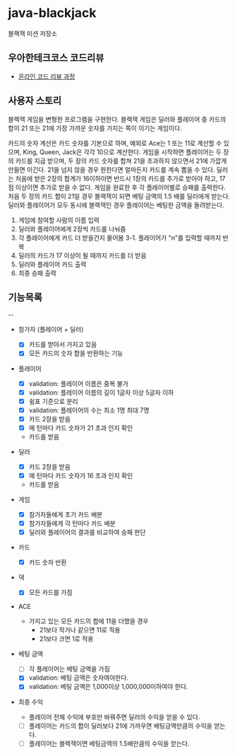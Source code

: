 # java-blackjack

블랙잭 미션 저장소

## 우아한테크코스 코드리뷰

- [온라인 코드 리뷰 과정](https://github.com/woowacourse/woowacourse-docs/blob/master/maincourse/README.md)

## 사용자 스토리

블랙잭 게임을 변형한 프로그램을 구현한다. 블랙잭 게임은 딜러와 플레이어 중 카드의 합이 21 또는 21에 가장 가까운 숫자를 가지는 쪽이 이기는 게임이다.

카드의 숫자 계산은 카드 숫자를 기본으로 하며, 예외로 Ace는 1 또는 11로 계산할 수 있으며, King, Queen, Jack은 각각 10으로 계산한다.
게임을 시작하면 플레이어는 두 장의 카드를 지급 받으며, 두 장의 카드 숫자를 합쳐 21을 초과하지 않으면서 21에 가깝게 만들면 이긴다. 21을 넘지 않을 경우 원한다면 얼마든지 카드를 계속 뽑을 수 있다.
딜러는 처음에 받은 2장의 합계가 16이하이면 반드시 1장의 카드를 추가로 받아야 하고, 17점 이상이면 추가로 받을 수 없다.
게임을 완료한 후 각 플레이어별로 승패를 출력한다.
처음 두 장의 카드 합이 21일 경우 블랙잭이 되면 베팅 금액의 1.5 배를 딜러에게 받는다. 딜러와 플레이어가 모두 동시에 블랙잭인 경우 플레이어는 베팅한 금액을 돌려받는다.


1. 게임에 참여할 사람의 이름 입력
2. 딜러와 플레이어에게 2장씩 카드를 나눠줌
3. 각 플레이어에게 카드 더 받을건지 물어봄
   3-1. 플레이어가 "n"를 입력할 때까지 반복
4. 딜러의 카드가 17 이상이 될 때까지 카드를 더 받음
5. 딜러와 플레이어 카드 출력
6. 최종 승패 출력

## 기능목록

--

- 참가자 (플레이어 + 딜러)
  - [x] 카드를 받아서 가지고 있음
  - [x] 모든 카드의 숫자 합을 반환하는 기능
- 플레이어
  - [x] validation: 플레이어 이름은 중복 불가
  - [x] validation: 플레이어 이름의 길이 1글자 이상 5글자 이하
  - [x] 쉼표 기준으로 분리
  - [x] validation: 플레이어의 수는 최소 1명 최대 7명
  - [x] 카드 2장을 받음
  - [x] 매 턴마다 카드 숫자가 21 초과 인지 확인
  - 카드를 받음
- 딜러
  - [x] 카드 2장을 받음
  - [x] 매 턴마다 카드 숫자가 16 초과 인지 확인
  - 카드를 받음
- 게임
  - [x] 참가자들에게 초기 카드 배분
  - [x] 참가자들에게 각 턴마다 카드 배분
  - [x] 딜러와 플레이어의 결과를 비교하여 승패 판단
- 카드
  - [x] 카드 숫자 반환
- 덱
  - [x] 모든 카드를 가짐

- ACE
  - 가지고 있는 모든 카드의 합에 11을 더했을 경우 
    - 21보다 작거나 같으면 11로 적용
    - 21보다 크면 1로 적용

- 베팅 금액
  - [ ] 각 플레이어는 베팅 금액을 가짐
  - [x] validation: 베팅 금액은 숫자여야한다.
  - [x] validation: 베팅 금액은 1,000이상 1,000,000이하여야 한다.

- 최종 수익
  - 플레이어 전체 수익에 부호만 바꿔주면 딜러의 수익을 얻을 수 있다.
  - [ ] 플레이어는 카드의 합이 딜러보다 21에 가까우면 베팅금액만큼의 수익을 얻는다.
  - [ ] 플레이어는 블랙잭이면 베팅금액의 1.5배만큼의 수익을 얻는다.
